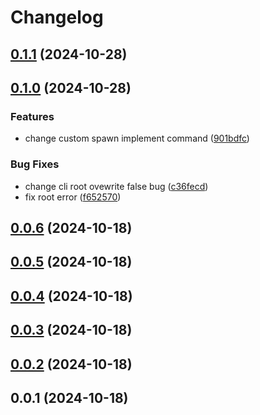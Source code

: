 # Changelog

## [0.1.1](https://github.com/LiuWenXing1996/parallel-wait-run/compare/v0.1.0...v0.1.1) (2024-10-28)

## [0.1.0](https://github.com/LiuWenXing1996/parallel-wait-run/compare/v0.0.6...v0.1.0) (2024-10-28)

### Features

* change custom spawn implement command ([901bdfc](https://github.com/LiuWenXing1996/parallel-wait-run/commit/901bdfc2003774f02374f9fe4e06db24633cbe25))

### Bug Fixes

* change cli root ovewrite false bug ([c36fecd](https://github.com/LiuWenXing1996/parallel-wait-run/commit/c36fecd0675da1af3fbfa378f88d1abe021a9202))
* fix root error ([f652570](https://github.com/LiuWenXing1996/parallel-wait-run/commit/f652570c8e28663ff5f4e3ce64e840c49f62a559))

## [0.0.6](https://github.com/LiuWenXing1996/parallel-wait-run/compare/v0.0.5...v0.0.6) (2024-10-18)

## [0.0.5](https://github.com/LiuWenXing1996/parallel-wait-run/compare/v0.0.4...v0.0.5) (2024-10-18)

## [0.0.4](https://github.com/LiuWenXing1996/parallel-wait-run/compare/v0.0.3...v0.0.4) (2024-10-18)

## [0.0.3](https://github.com/LiuWenXing1996/parallel-wait-run/compare/v0.0.2...v0.0.3) (2024-10-18)

## [0.0.2](https://github.com/LiuWenXing1996/parallel-wait-run/compare/v0.0.1...v0.0.2) (2024-10-18)

## 0.0.1 (2024-10-18)
